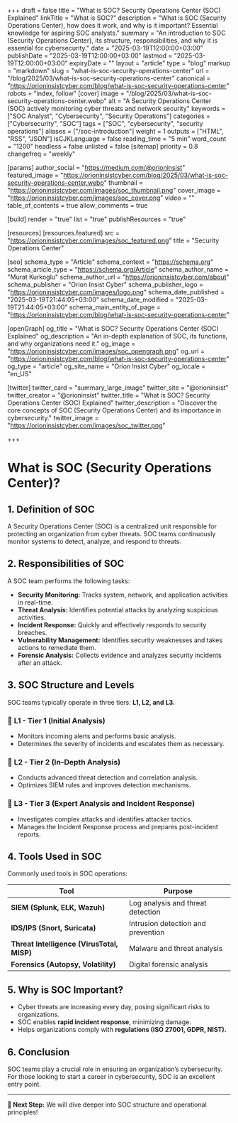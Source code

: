 +++
draft = false
title = "What is SOC? Security Operations Center (SOC) Explained"
linkTitle = "What is SOC?"
description = "What is SOC (Security Operations Center), how does it work, and why is it important? Essential knowledge for aspiring SOC analysts."
summary = "An introduction to SOC (Security Operations Center), its structure, responsibilities, and why it is essential for cybersecurity."
date = "2025-03-19T12:00:00+03:00"
publishDate = "2025-03-19T12:00:00+03:00"
lastmod = "2025-03-19T12:00:00+03:00"
expiryDate = ""
layout = "article"
type = "blog"
markup = "markdown"
slug = "what-is-soc-security-operations-center"
url = "/blog/2025/03/what-is-soc-security-operations-center"
canonical = "https://orioninsistcyber.com/blog/what-is-soc-security-operations-center"
robots = "index, follow"
[cover]
 image = "/blog/2025/03/what-is-soc-security-operations-center.webp"
 alt = "A Security Operations Center (SOC) actively monitoring cyber threats and network security"
keywords = ["SOC Analyst", "Cybersecurity", "Security Operations"]
categories = ["Cybersecurity", "SOC"]
tags = ["SOC", "cybersecurity", "security operations"]
aliases = ["/soc-introduction"]
weight = 1
outputs = ["HTML", "RSS", "JSON"]
isCJKLanguage = false
reading_time = "5 min"
word_count = "1200"
headless = false
unlisted = false
[sitemap]
  priority = 0.8
  changefreq = "weekly"




[params]
  author_social = "https://medium.com/@orioninsist"
  featured_image = "https://orioninsistcyber.com/blog/2025/03/what-is-soc-security-operations-center.webp"
  thumbnail = "https://orioninsistcyber.com/images/soc_thumbnail.png"
  cover_image = "https://orioninsistcyber.com/images/soc_cover.png"
  video = ""
  table_of_contents = true
  allow_comments = true

[build]
  render = "true"
  list = "true"
  publishResources = "true"

[resources]
  [resources.featured]
    src = "https://orioninsistcyber.com/images/soc_featured.png"
    title = "Security Operations Center"

[seo]
  schema_type = "Article"
  schema_context = "https://schema.org"
  schema_article_type = "https://schema.org/Article"
  schema_author_name = "Murat Kurkoglu"
  schema_author_url = "https://orioninsistcyber.com/about"
  schema_publisher = "Orion Insist Cyber"
  schema_publisher_logo = "https://orioninsistcyber.com/images/logo.png"
  schema_date_published = "2025-03-19T21:44:05+03:00"
  schema_date_modified = "2025-03-19T21:44:05+03:00"
  schema_main_entity_of_page = "https://orioninsistcyber.com/blog/what-is-soc-security-operations-center"

[openGraph]
  og_title = "What is SOC? Security Operations Center (SOC) Explained"
  og_description = "An in-depth explanation of SOC, its functions, and why organizations need it."
  og_image = "https://orioninsistcyber.com/images/soc_opengraph.png"
  og_url = "https://orioninsistcyber.com/blog/what-is-soc-security-operations-center"
  og_type = "article"
  og_site_name = "Orion Insist Cyber"
  og_locale = "en_US"

[twitter]
  twitter_card = "summary_large_image"
  twitter_site = "@orioninsist"
  twitter_creator = "@orioninsist"
  twitter_title = "What is SOC? Security Operations Center (SOC) Explained"
  twitter_description = "Discover the core concepts of SOC (Security Operations Center) and its importance in cybersecurity."
  twitter_image = "https://orioninsistcyber.com/images/soc_twitter.png"



+++

# What is SOC (Security Operations Center)?

## 1. Definition of SOC
A Security Operations Center (SOC) is a centralized unit responsible for protecting an organization from cyber threats. SOC teams continuously monitor systems to detect, analyze, and respond to threats.

## 2. Responsibilities of SOC
A SOC team performs the following tasks:

- **Security Monitoring:** Tracks system, network, and application activities in real-time.
- **Threat Analysis:** Identifies potential attacks by analyzing suspicious activities.
- **Incident Response:** Quickly and effectively responds to security breaches.
- **Vulnerability Management:** Identifies security weaknesses and takes actions to remediate them.
- **Forensic Analysis:** Collects evidence and analyzes security incidents after an attack.

## 3. SOC Structure and Levels
SOC teams typically operate in three tiers: **L1, L2, and L3.**

### 🔹 **L1 - Tier 1 (Initial Analysis)**
- Monitors incoming alerts and performs basic analysis.
- Determines the severity of incidents and escalates them as necessary.

### 🔹 **L2 - Tier 2 (In-Depth Analysis)**
- Conducts advanced threat detection and correlation analysis.
- Optimizes SIEM rules and improves detection mechanisms.

### 🔹 **L3 - Tier 3 (Expert Analysis and Incident Response)**
- Investigates complex attacks and identifies attacker tactics.
- Manages the Incident Response process and prepares post-incident reports.

## 4. Tools Used in SOC
Commonly used tools in SOC operations:

| Tool | Purpose |
|------|---------|
| **SIEM (Splunk, ELK, Wazuh)** | Log analysis and threat detection |
| **IDS/IPS (Snort, Suricata)** | Intrusion detection and prevention |
| **Threat Intelligence (VirusTotal, MISP)** | Malware and threat analysis |
| **Forensics (Autopsy, Volatility)** | Digital forensic analysis |

## 5. Why is SOC Important?
- Cyber threats are increasing every day, posing significant risks to organizations.
- SOC enables **rapid incident response**, minimizing damage.
- Helps organizations comply with **regulations (ISO 27001, GDPR, NIST).**

## 6. Conclusion
SOC teams play a crucial role in ensuring an organization’s cybersecurity. For those looking to start a career in cybersecurity, SOC is an excellent entry point.

---
**📌 Next Step:** We will dive deeper into SOC structure and operational principles!
